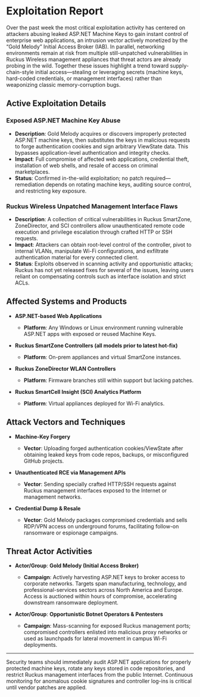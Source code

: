 # Exploitation Report

Over the past week the most critical exploitation activity has centered on attackers abusing leaked ASP.NET Machine Keys to gain instant control of enterprise web applications, an intrusion vector actively monetized by the “Gold Melody” Initial Access Broker (IAB). In parallel, networking environments remain at risk from multiple still-unpatched vulnerabilities in Ruckus Wireless management appliances that threat actors are already probing in the wild. Together these issues highlight a trend toward supply-chain-style initial access—stealing or leveraging secrets (machine keys, hard-coded credentials, or management interfaces) rather than weaponizing classic memory-corruption bugs.

## Active Exploitation Details

### Exposed ASP.NET Machine Key Abuse
- **Description**: Gold Melody acquires or discovers improperly protected ASP.NET machine keys, then substitutes the keys in malicious requests to forge authentication cookies and sign arbitrary ViewState data. This bypasses application-level authentication and integrity checks.
- **Impact**: Full compromise of affected web applications, credential theft, installation of web shells, and resale of access on criminal marketplaces.
- **Status**: Confirmed in-the-wild exploitation; no patch required—remediation depends on rotating machine keys, auditing source control, and restricting key exposure.

### Ruckus Wireless Unpatched Management Interface Flaws
- **Description**: A collection of critical vulnerabilities in Ruckus SmartZone, ZoneDirector, and SCI controllers allow unauthenticated remote code execution and privilege escalation through crafted HTTP or SSH requests.
- **Impact**: Attackers can obtain root-level control of the controller, pivot to internal VLANs, manipulate Wi-Fi configurations, and exfiltrate authentication material for every connected client.
- **Status**: Exploits observed in scanning activity and opportunistic attacks; Ruckus has not yet released fixes for several of the issues, leaving users reliant on compensating controls such as interface isolation and strict ACLs.

## Affected Systems and Products

- **ASP.NET-based Web Applications**  
  - **Platform**: Any Windows or Linux environment running vulnerable ASP.NET apps with exposed or reused Machine Keys.

- **Ruckus SmartZone Controllers (all models prior to latest hot-fix)**  
  - **Platform**: On-prem appliances and virtual SmartZone instances.

- **Ruckus ZoneDirector WLAN Controllers**  
  - **Platform**: Firmware branches still within support but lacking patches.

- **Ruckus SmartCell Insight (SCI) Analytics Platform**  
  - **Platform**: Virtual appliances deployed for Wi-Fi analytics.

## Attack Vectors and Techniques

- **Machine-Key Forgery**  
  - **Vector**: Uploading forged authentication cookies/ViewState after obtaining leaked keys from code repos, backups, or misconfigured GitHub projects.

- **Unauthenticated RCE via Management APIs**  
  - **Vector**: Sending specially crafted HTTP/SSH requests against Ruckus management interfaces exposed to the Internet or management networks.

- **Credential Dump & Resale**  
  - **Vector**: Gold Melody packages compromised credentials and sells RDP/VPN access on underground forums, facilitating follow-on ransomware or espionage campaigns.

## Threat Actor Activities

- **Actor/Group**: **Gold Melody (Initial Access Broker)**  
  - **Campaign**: Actively harvesting ASP.NET keys to broker access to corporate networks. Targets span manufacturing, technology, and professional-services sectors across North America and Europe. Access is auctioned within hours of compromise, accelerating downstream ransomware deployment.

- **Actor/Group**: **Opportunistic Botnet Operators & Pentesters**  
  - **Campaign**: Mass-scanning for exposed Ruckus management ports; compromised controllers enlisted into malicious proxy networks or used as launchpads for lateral movement in campus Wi-Fi deployments.

---

Security teams should immediately audit ASP.NET applications for properly protected machine keys, rotate any keys stored in code repositories, and restrict Ruckus management interfaces from the public Internet. Continuous monitoring for anomalous cookie signatures and controller log-ins is critical until vendor patches are applied.